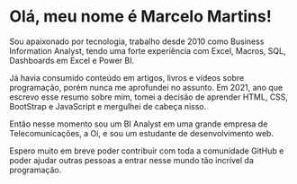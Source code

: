<h1>Olá, meu nome é Marcelo Martins!</h1>

Sou apaixonado por tecnologia, trabalho desde 2010 como Business Information Analyst, tendo uma forte experiência com Excel, Macros, SQL, Dashboards em Excel e Power BI.

Já havia consumido conteúdo em artigos, livros e vídeos sobre programação, porém nunca me aprofundei no assunto.
Em 2021, ano que escrevo esse resumo sobre mim, tomei a decisão de aprender HTML, CSS, BootStrap e JavaScript e mergulhei de cabeça nisso.

Então nesse momento sou um BI Analyst em uma grande empresa de Telecomunicações, a Oi, e sou um estudante de desenvolvimento web.

Espero muito em breve poder contribuir com toda a comunidade GitHub e poder ajudar outras pessoas a entrar nesse mundo tão incrível da programação.

